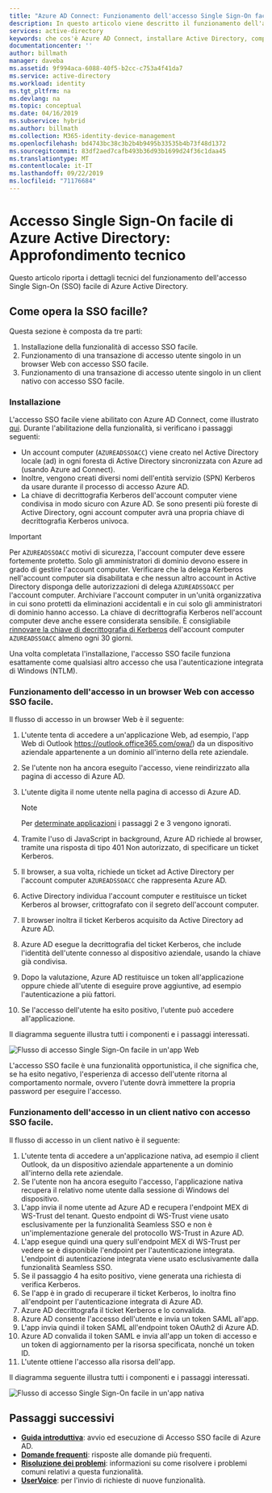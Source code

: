 ```yaml
---
title: "Azure AD Connect: Funzionamento dell'accesso Single Sign-On facile | Microsoft Docs"
description: In questo articolo viene descritto il funzionamento dell'accesso Single Sign-On facile di Azure Active Directory.
services: active-directory
keywords: che cos'è Azure AD Connect, installare Active Directory, componenti richiesti per Azure AD, SSO, Single Sign-On
documentationcenter: ''
author: billmath
manager: daveba
ms.assetid: 9f994aca-6088-40f5-b2cc-c753a4f41da7
ms.service: active-directory
ms.workload: identity
ms.tgt_pltfrm: na
ms.devlang: na
ms.topic: conceptual
ms.date: 04/16/2019
ms.subservice: hybrid
ms.author: billmath
ms.collection: M365-identity-device-management
ms.openlocfilehash: bd4743bc38c3b2b4b9495b33535b4b73f48d1372
ms.sourcegitcommit: 83df2aed7cafb493b36d93b1699d24f36c1daa45
ms.translationtype: MT
ms.contentlocale: it-IT
ms.lasthandoff: 09/22/2019
ms.locfileid: "71176684"
---
```

# <a name="azure-active-directory-seamless-single-sign-on-technical-deep-dive"></a>Accesso Single Sign-On facile di Azure Active Directory: Approfondimento tecnico

Questo articolo riporta i dettagli tecnici del funzionamento dell'accesso Single Sign-On (SSO) facile di Azure Active Directory.

## <a name="how-does-seamless-sso-work"></a>Come opera la SSO facille?

Questa sezione è composta da tre parti:

1. Installazione della funzionalità di accesso SSO facile.
2. Funzionamento di una transazione di accesso utente singolo in un browser Web con accesso SSO facile.
3. Funzionamento di una transazione di accesso utente singolo in un client nativo con accesso SSO facile.

### <a name="how-does-set-up-work"></a>Installazione

L'accesso SSO facile viene abilitato con Azure AD Connect, come illustrato [qui](how-to-connect-sso-quick-start.md). Durante l'abilitazione della funzionalità, si verificano i passaggi seguenti:

- Un account computer (`AZUREADSSOACC`) viene creato nel Active Directory locale (ad) in ogni foresta di Active Directory sincronizzata con Azure ad (usando Azure ad Connect).
- Inoltre, vengono creati diversi nomi dell'entità servizio (SPN) Kerberos da usare durante il processo di accesso Azure AD.
- La chiave di decrittografia Kerberos dell'account computer viene condivisa in modo sicuro con Azure AD. Se sono presenti più foreste di Active Directory, ogni account computer avrà una propria chiave di decrittografia Kerberos univoca.

>[!IMPORTANT]
> Per `AZUREADSSOACC` motivi di sicurezza, l'account computer deve essere fortemente protetto. Solo gli amministratori di dominio devono essere in grado di gestire l'account computer. Verificare che la delega Kerberos nell'account computer sia disabilitata e che nessun altro account in Active Directory disponga delle autorizzazioni di delega `AZUREADSSOACC` per l'account computer. Archiviare l'account computer in un'unità organizzativa in cui sono protetti da eliminazioni accidentali e in cui solo gli amministratori di dominio hanno accesso. La chiave di decrittografia Kerberos nell'account computer deve anche essere considerata sensibile. È consigliabile [rinnovare la chiave di decrittografia di Kerberos](how-to-connect-sso-faq.md) dell'account computer `AZUREADSSOACC` almeno ogni 30 giorni.

Una volta completata l'installazione, l'accesso SSO facile funziona esattamente come qualsiasi altro accesso che usa l'autenticazione integrata di Windows (NTLM).

### <a name="how-does-sign-in-on-a-web-browser-with-seamless-sso-work"></a>Funzionamento dell'accesso in un browser Web con accesso SSO facile.

Il flusso di accesso in un browser Web è il seguente:

1. L'utente tenta di accedere a un'applicazione Web, ad esempio, l'app Web di Outlook https://outlook.office365.com/owa/) da un dispositivo aziendale appartenente a un dominio all'interno della rete aziendale.
2. Se l'utente non ha ancora eseguito l'accesso, viene reindirizzato alla pagina di accesso di Azure AD.
3. L'utente digita il nome utente nella pagina di accesso di Azure AD.

   >[!NOTE]
   >Per [determinate applicazioni](./how-to-connect-sso-faq.md) i passaggi 2 e 3 vengono ignorati.

4. Tramite l'uso di JavaScript in background, Azure AD richiede al browser, tramite una risposta di tipo 401 Non autorizzato, di specificare un ticket Kerberos.
5. Il browser, a sua volta, richiede un ticket ad Active Directory per l'account computer `AZUREADSSOACC` che rappresenta Azure AD.
6. Active Directory individua l'account computer e restituisce un ticket Kerberos al browser, crittografato con il segreto dell'account computer.
7. Il browser inoltra il ticket Kerberos acquisito da Active Directory ad Azure AD.
8. Azure AD esegue la decrittografia del ticket Kerberos, che include l'identità dell'utente connesso al dispositivo aziendale, usando la chiave già condivisa.
9. Dopo la valutazione, Azure AD restituisce un token all'applicazione oppure chiede all'utente di eseguire prove aggiuntive, ad esempio l'autenticazione a più fattori.
10. Se l'accesso dell'utente ha esito positivo, l'utente può accedere all'applicazione.

Il diagramma seguente illustra tutti i componenti e i passaggi interessati.

![Flusso di accesso Single Sign-On facile in un'app Web](./media/how-to-connect-sso-how-it-works/sso2.png)

L'accesso SSO facile è una funzionalità opportunistica, il che significa che, se ha esito negativo, l'esperienza di accesso dell'utente ritorna al comportamento normale, ovvero l'utente dovrà immettere la propria password per eseguire l'accesso.

### <a name="how-does-sign-in-on-a-native-client-with-seamless-sso-work"></a>Funzionamento dell'accesso in un client nativo con accesso SSO facile.

Il flusso di accesso in un client nativo è il seguente:

1. L'utente tenta di accedere a un'applicazione nativa, ad esempio il client Outlook, da un dispositivo aziendale appartenente a un dominio all'interno della rete aziendale.
2. Se l'utente non ha ancora eseguito l'accesso, l'applicazione nativa recupera il relativo nome utente dalla sessione di Windows del dispositivo.
3. L'app invia il nome utente ad Azure AD e recupera l'endpoint MEX di WS-Trust del tenant. Questo endpoint di WS-Trust viene usato esclusivamente per la funzionalità Seamless SSO e non è un'implementazione generale del protocollo WS-Trust in Azure AD.
4. L'app esegue quindi una query sull'endpoint MEX di WS-Trust per vedere se è disponibile l'endpoint per l'autenticazione integrata. L'endpoint di autenticazione integrata viene usato esclusivamente dalla funzionalità Seamless SSO.
5. Se il passaggio 4 ha esito positivo, viene generata una richiesta di verifica Kerberos.
6. Se l'app è in grado di recuperare il ticket Kerberos, lo inoltra fino all'endpoint per l'autenticazione integrata di Azure AD.
7. Azure AD decrittografa il ticket Kerberos e lo convalida.
8. Azure AD consente l'accesso dell'utente e invia un token SAML all'app.
9. L'app invia quindi il token SAML all'endpoint token OAuth2 di Azure AD.
10. Azure AD convalida il token SAML e invia all'app un token di accesso e un token di aggiornamento per la risorsa specificata, nonché un token ID.
11. L'utente ottiene l'accesso alla risorsa dell'app.

Il diagramma seguente illustra tutti i componenti e i passaggi interessati.

![Flusso di accesso Single Sign-On facile in un'app nativa](./media/how-to-connect-sso-how-it-works/sso14.png)

## <a name="next-steps"></a>Passaggi successivi

- [**Guida introduttiva**](how-to-connect-sso-quick-start.md): avvio ed esecuzione di Accesso SSO facile di Azure AD.
- [**Domande frequenti**](how-to-connect-sso-faq.md): risposte alle domande più frequenti.
- [**Risoluzione dei problemi**](tshoot-connect-sso.md): informazioni su come risolvere i problemi comuni relativi a questa funzionalità.
- [**UserVoice**](https://feedback.azure.com/forums/169401-azure-active-directory/category/160611-directory-synchronization-aad-connect): per l'invio di richieste di nuove funzionalità.

